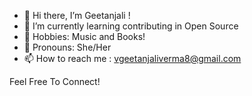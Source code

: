 - 👋 Hi there, I’m Geetanjali !
- 🌱 I’m currently learning contributing in Open Source
- 🎵 Hobbies: Music and Books!
- 👧 Pronouns: She/Her
- 📫 How to reach me : vgeetanjaliverma8@gmail.com

Feel Free To Connect!



<!---
geetanjaliverma/geetanjaliverma is a ✨ special ✨ repository because its `README.md` (this file) appears on your GitHub profile.
You can click the Preview link to take a look at your changes.
--->
